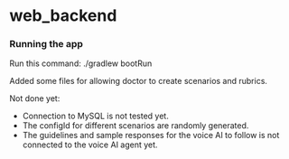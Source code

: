 # web_backend

### Running the app
Run this command: ./gradlew bootRun

Added some files for allowing doctor to create scenarios and rubrics.

Not done yet:
- Connection to MySQL is not tested yet.
- The configId for different scenarios are randomly generated.
- The guidelines and sample responses for the voice AI to follow is not connected to the voice AI agent yet.